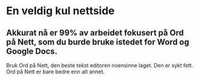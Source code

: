# En veldig kul nettside
## Akkurat nå er 99% av arbeidet fokusert på Ord på Nett, som du burde bruke istedet for Word og Google Docs.
Bruk Ord på Nett, den beste tekst editoren noensinne laget. Den er sykt fett.
Ord på Nett er bare bedre enn alt annet.
